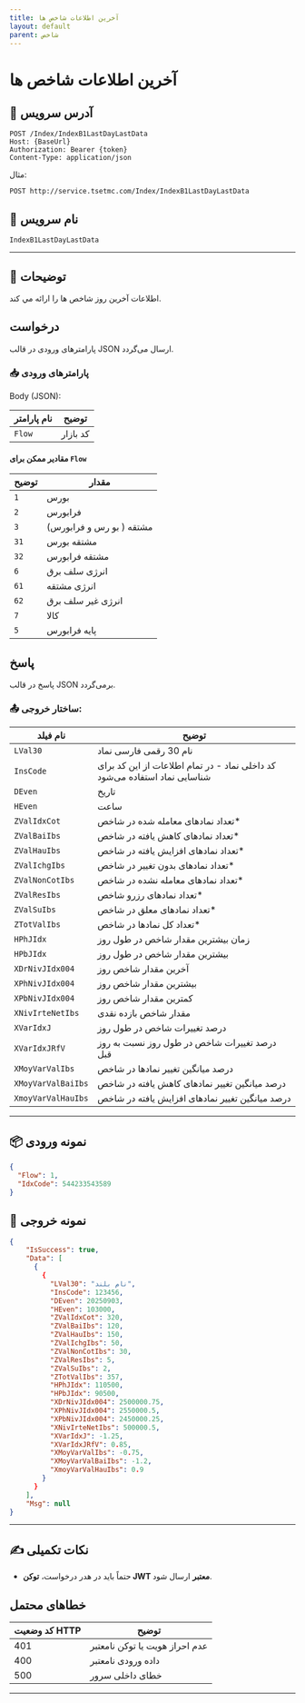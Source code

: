 ```yaml
---
title: آخرين اطلاعات شاخص ها
layout: default
parent: شاخص
---
```


# آخرين اطلاعات شاخص ها

## 📌 آدرس سرویس

```
POST /Index/IndexB1LastDayLastData
Host: {BaseUrl}
Authorization: Bearer {token}
Content-Type: application/json
```

مثال:
```
POST http://service.tsetmc.com/Index/IndexB1LastDayLastData
```

## 🧾 نام سرویس

`IndexB1LastDayLastData`

---

## 🎯 توضیحات

 اطلاعات آخرين روز شاخص ها را ارائه مي کند. 

## درخواست

پارامترهای ورودی در قالب JSON ارسال می‌گردد.

### 📥 پارامترهای ورودی

Body (JSON):

| نام پارامتر | توضیح |
|------------|-------|
| `Flow` | کد بازار |

#### مقادیر ممکن برای `Flow`

| توضیح | مقدار |
|-------|-------|
| `1`  | بورس |
| `2`  | فرابورس |
| `3` |  مشتقه ( بو رس و فرابورس) |
| `31` |  مشتقه بورس |
| `32` |  مشتقه فرابورس |
| `6` |  انرژی سلف برق |
| `61` |  انرژی مشتقه |
| `62` |  انرژی غیر سلف برق |
| `7` | کالا |
| `5` | پایه فرابورس |

## پاسخ

پاسخ در قالب JSON برمی‌گردد.

### 📤 ساختار خروجی:

| نام فیلد             | توضیح |
|-----------------------|-------|
| `LVal30`               | نام 30 رقمی فارسی نماد |
| `InsCode`              | کد داخلی نماد - در تمام اطلاعات از این کد برای شناسایی نماد استفاده می‌شود |
| `DEven`                | تاریخ |
| `HEven`                | ساعت |
| `ZValIdxCot`           | تعداد نمادهای معامله شده در شاخص* |
| `ZValBaiIbs`           | تعداد نمادهای کاهش یافته در شاخص* |
| `ZValHauIbs`           | تعداد نمادهای افزایش یافته در شاخص* |
| `ZValIchgIbs`          | تعداد نمادهای بدون تغییر در شاخص* |
| `ZValNonCotIbs`        | تعداد نمادهای معامله نشده در شاخص* |
| `ZValResIbs`           | تعداد نمادهای رزرو شاخص* |
| `ZValSuIbs`            | تعداد نمادهای معلق در شاخص* |
| `ZTotValIbs`           | تعداد کل نمادها در شاخص* |
| `HPhJIdx`              | زمان بیشترین مقدار شاخص در طول روز |
| `HPbJIdx`              | بیشترین مقدار شاخص در طول روز |
| `XDrNivJIdx004`        | آخرین مقدار شاخص روز |
| `XPhNivJIdx004`        | بیشترین مقدار شاخص روز |
| `XPbNivJIdx004`        | کمترین مقدار شاخص روز |
| `XNivIrteNetIbs`       | مقدار شاخص بازده نقدی |
| `XVarIdxJ`             | درصد تغییرات شاخص در طول روز |
| `XVarIdxJRfV`          | درصد تغییرات شاخص در طول روز نسبت به روز قبل |
| `XMoyVarValIbs`        | درصد میانگین تغییر نمادها در شاخص |
| `XMoyVarValBaiIbs`     | درصد میانگین تغییر نمادهای کاهش یافته در شاخص |
| `XmoyVarValHauIbs`     | درصد میانگین تغییر نمادهای افزایش یافته در شاخص |


---

## 📦 نمونه ورودی 

```json
{
  "Flow": 1,
  "IdxCode": 544233543589
}
```

## 📄 نمونه خروجی

```json
{
    "IsSuccess": true,
    "Data": [
      {
        {
          "LVal30": "نام بلند",
          "InsCode": 123456,
          "DEven": 20250903,
          "HEven": 103000,
          "ZValIdxCot": 320,
          "ZValBaiIbs": 120,
          "ZValHauIbs": 150,
          "ZValIchgIbs": 50,
          "ZValNonCotIbs": 30,
          "ZValResIbs": 5,
          "ZValSuIbs": 2,
          "ZTotValIbs": 357,
          "HPhJIdx": 110500,
          "HPbJIdx": 90500,
          "XDrNivJIdx004": 2500000.75,
          "XPhNivJIdx004": 2550000.5,
          "XPbNivJIdx004": 2450000.25,
          "XNivIrteNetIbs": 500000.5,
          "XVarIdxJ": -1.25,
          "XVarIdxJRfV": 0.85,
          "XMoyVarValIbs": -0.75,
          "XMoyVarValBaiIbs": -1.2,
          "XmoyVarValHauIbs": 0.9
        }
      }
    ],
    "Msg": null
}
```

---

## ✍️ نکات تکمیلی

- حتماً باید در هدر درخواست، **توکن JWT معتبر** ارسال شود.

## خطاهای محتمل

| کد وضعیت HTTP | توضیح |
|---------------|-------|
| 401 | عدم احراز هویت یا توکن نامعتبر |
| 400 | داده ورودی نامعتبر |
| 500 | خطای داخلی سرور |

---